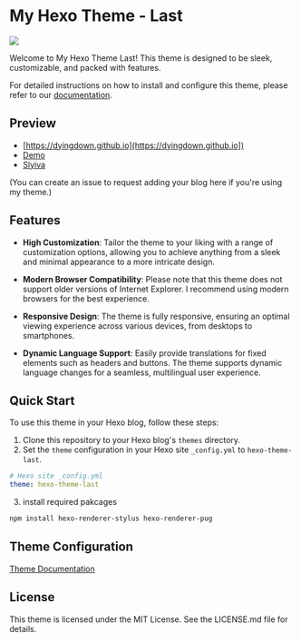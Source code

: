 # My Hexo Theme - Last

![](https://cdn.jsdelivr.net/gh/DyingDown/img-host-repo/202507281059652.png)

Welcome to My Hexo Theme Last! This theme is designed to be sleek, customizable, and packed with features.

For detailed instructions on how to install and configure this theme, please refer to our [documentation](https://dyingdown.github.io/theme-last-guide/site/).

## Preview

- [https://dyingdown.github.io](https://dyingdown.github.io])
- [Demo](https://hexo-theme-last.github.io)
- [Slyiva](https://sylvia417.github.io/])

(You can create an issue to request adding your blog here if you're using my theme.)

## Features

- **High Customization**: Tailor the theme to your liking with a range of customization options, allowing you to achieve anything from a sleek and minimal appearance to a more intricate design.

- **Modern Browser Compatibility**: Please note that this theme does not support older versions of Internet Explorer. I recommend using modern browsers for the best experience.

- **Responsive Design**: The theme is fully responsive, ensuring an optimal viewing experience across various devices, from desktops to smartphones.

- **Dynamic Language Support**: Easily provide translations for fixed elements such as headers and buttons. The theme supports dynamic language changes for a seamless, multilingual user experience.

## Quick Start

To use this theme in your Hexo blog, follow these steps:

1. Clone this repository to your Hexo blog's `themes` directory.
2. Set the `theme` configuration in your Hexo site `_config.yml` to `hexo-theme-last`.

```yaml
# Hexo site _config.yml
theme: hexo-theme-last
```

3. install required pakcages

```bash
npm install hexo-renderer-stylus hexo-renderer-pug
```

## Theme Configuration

[Theme Documentation](https://hexo-theme-last.github.io/theme-last-guide/site/)

## License
This theme is licensed under the MIT License. See the LICENSE.md file for details.
